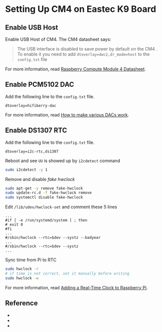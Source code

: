 # Setting Up CM4 on Eastec K9 Board


## Enable USB Host

Enable USB Host of CM4.
The CM4 datasheet says:

> The USB interface is disabled to save power by default on the CM4 . To enable it you need to add
> `dtoverlay=dwc2,dr_mode=host` to the `config.txt` file

For more information, read [Raspberry Compute Module 4 Datasheet][1].


## Enable PCM5102 DAC

Add the following line to the `config.txt` file.

```
dtoverlay=hifiberry-dac
```

For more information, read [How to make various DACs work][2].


## Enable DS1307 RTC

Add the following line to the `config.txt` file.

```
dtoverlay=i2c-rtc,ds1307
```

Reboot and see `UU` is showed up by `i2cdetect` command

```sh
sudo i2cdetect -y 1
```

Remove and disable *fake hwclock*

```sh
sudo apt-get -y remove fake-hwclock
sudo update-rc.d -f fake-hwclock remove
sudo systemctl disable fake-hwclock
```

Edit `/lib/udev/hwclock-set` and comment these 5 lines

```
...
#if [ -e /run/systemd/system ] ; then
# exit 0
#fi
...
#/sbin/hwclock --rtc=$dev --systz --badyear
...
#/sbin/hwclock --rtc=$dev --systz
...
```

Sync time from Pi to RTC

```sh
sudo hwclock -r
# if time is not correct, set it manually before writing
sudo hwclock -w
```

For more information, read [Adding a Real-Time Clock to Raspberry Pi][3].


## Reference

* [1]: <https://datasheets.raspberrypi.org/cm4/cm4-datasheet.pdf> "Raspberry CM4 Datasheet"
* [2]: <https://github.com/guussie/PiDS/wiki/09.-How-to-make-various-DACs-work> "How to make various DACs work"
* [3]: <https://learn.adafruit.com/adding-a-real-time-clock-to-raspberry-pi> "Adding a Real-Time Clock to Raspberry Pi"
<!-- * [4]: <https://github.com/nicokaiser/rpi-audio-receiver> "Raspberry Pi Audio Receiver" -->
